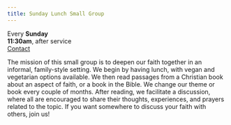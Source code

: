 ```yaml
---
title: Sunday Lunch Small Group
---
```

Every **Sunday**\
**11:30am**, after service\
[Contact](?)

The mission of this small group is to deepen our faith together in an informal, family-style setting. We begin by having lunch, with vegan and vegetarian options available. We then read passages from a Christian book about an aspect of faith, or a book in the Bible. We change our theme or book every couple of months. After reading, we facilitate a discussion, where all are encouraged to share their thoughts, experiences, and prayers related to the topic. If you want somewhere to discuss your faith with others, join us!
